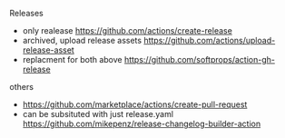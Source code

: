 

Releases
- only realease https://github.com/actions/create-release
- archived, upload release assets https://github.com/actions/upload-release-asset
- replacment for both above https://github.com/softprops/action-gh-release

others
- https://github.com/marketplace/actions/create-pull-request
- can be subsituted with just release.yaml https://github.com/mikepenz/release-changelog-builder-action



